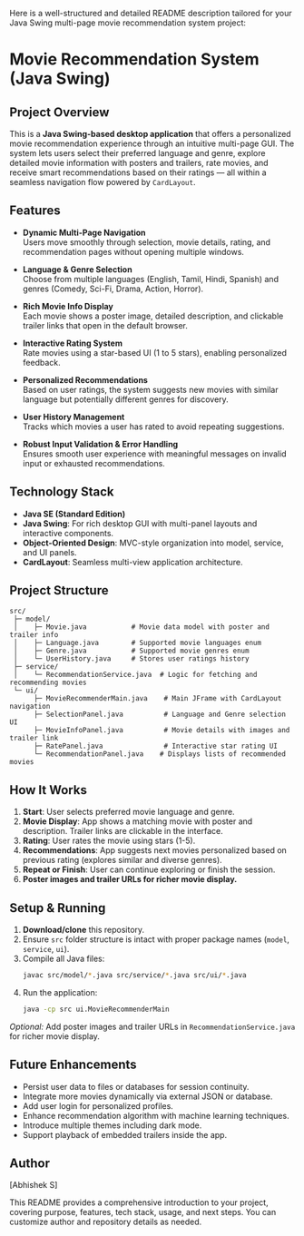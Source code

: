 Here is a well-structured and detailed README description tailored for your Java Swing multi-page movie recommendation system project:

# Movie Recommendation System (Java Swing)

## Project Overview

This is a **Java Swing-based desktop application** that offers a personalized movie recommendation experience through an intuitive multi-page GUI. The system lets users select their preferred language and genre, explore detailed movie information with posters and trailers, rate movies, and receive smart recommendations based on their ratings — all within a seamless navigation flow powered by `CardLayout`.

## Features

- **Dynamic Multi-Page Navigation**  
  Users move smoothly through selection, movie details, rating, and recommendation pages without opening multiple windows.

- **Language & Genre Selection**  
  Choose from multiple languages (English, Tamil, Hindi, Spanish) and genres (Comedy, Sci-Fi, Drama, Action, Horror).

- **Rich Movie Info Display**  
  Each movie shows a poster image, detailed description, and clickable trailer links that open in the default browser.

- **Interactive Rating System**  
  Rate movies using a star-based UI (1 to 5 stars), enabling personalized feedback.

- **Personalized Recommendations**  
  Based on user ratings, the system suggests new movies with similar language but potentially different genres for discovery.

- **User History Management**  
  Tracks which movies a user has rated to avoid repeating suggestions.

- **Robust Input Validation & Error Handling**  
  Ensures smooth user experience with meaningful messages on invalid input or exhausted recommendations.

## Technology Stack

- **Java SE (Standard Edition)**  
- **Java Swing**: For rich desktop GUI with multi-panel layouts and interactive components.  
- **Object-Oriented Design**: MVC-style organization into model, service, and UI panels.  
- **CardLayout**: Seamless multi-view application architecture.

## Project Structure

```
src/
 ├─ model/
 │    ├─ Movie.java           # Movie data model with poster and trailer info
 │    ├─ Language.java        # Supported movie languages enum
 │    ├─ Genre.java           # Supported movie genres enum
 │    └─ UserHistory.java     # Stores user ratings history
 ├─ service/
 │    └─ RecommendationService.java  # Logic for fetching and recommending movies
 └─ ui/
      ├─ MovieRecommenderMain.java    # Main JFrame with CardLayout navigation
      ├─ SelectionPanel.java          # Language and Genre selection UI
      ├─ MovieInfoPanel.java          # Movie details with images and trailer link
      ├─ RatePanel.java               # Interactive star rating UI
      └─ RecommendationPanel.java    # Displays lists of recommended movies
```

## How It Works

1. **Start**: User selects preferred movie language and genre.  
2. **Movie Display**: App shows a matching movie with poster and description. Trailer links are clickable in the interface.  
3. **Rating**: User rates the movie using stars (1-5).  
4. **Recommendations**: App suggests next movies personalized based on previous rating (explores similar and diverse genres).  
5. **Repeat or Finish**: User can continue exploring or finish the session.
6. **Poster images and trailer URLs for richer movie display.**

## Setup & Running

1. **Download/clone** this repository.  
2. Ensure `src` folder structure is intact with proper package names (`model`, `service`, `ui`).  
3. Compile all Java files:
   ```bash
   javac src/model/*.java src/service/*.java src/ui/*.java
   ```
4. Run the application:
   ```bash
   java -cp src ui.MovieRecommenderMain
   ```

*Optional:* Add poster images and trailer URLs in `RecommendationService.java` for richer movie display.

## Future Enhancements

- Persist user data to files or databases for session continuity.  
- Integrate more movies dynamically via external JSON or database.  
- Add user login for personalized profiles.  
- Enhance recommendation algorithm with machine learning techniques.  
- Introduce multiple themes including dark mode.  
- Support playback of embedded trailers inside the app.

## Author

[Abhishek S]

This README provides a comprehensive introduction to your project, covering purpose, features, tech stack, usage, and next steps. You can customize author and repository details as needed.
